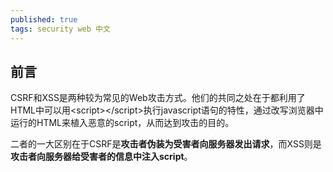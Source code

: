 ```yaml
---
published: true
tags: security web 中文
---
```

## 前言
CSRF和XSS是两种较为常见的Web攻击方式。他们的共同之处在于都利用了HTML中可以用&lt;script&gt;&lt;/script&gt;执行javascript语句的特性，通过改写浏览器中运行的HTML来植入恶意的script，从而达到攻击的目的。

二者的一大区别在于CSRF是**攻击者伪装为受害者向服务器发出请求**，而XSS则是**攻击者向服务器给受害者的信息中注入script**。